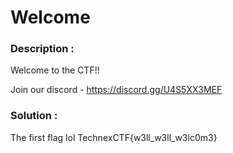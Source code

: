 # Welcome

### Description :
Welcome to the CTF!!

Join our discord - https://discord.gg/U4S5XX3MEF

### Solution :
The first flag lol
TechnexCTF{w3ll_w3ll_w3lc0m3}
